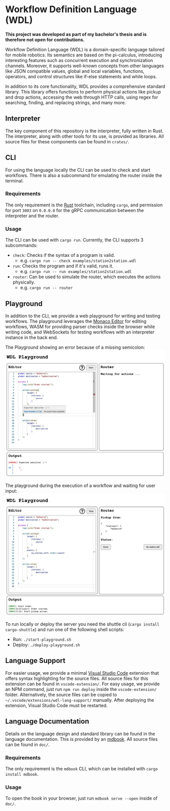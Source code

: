 # Workflow Definition Language (WDL)

**This project was developed as part of my bachelor's thesis and is therefore not open for contributions.**

Workflow Definition Language (WDL) is a domain-specific language tailored for mobile robotics. Its semantics are based on the pi-calculus, introducing interesting features such as concurrent execution and synchronization channels. Moreover, it supports well-known concepts from other languages like JSON compatible values, global and local variables, functions, operators, and control structures like if-else statements and while loops.

In addition to its core functionality, WDL provides a comprehensive standard library. This library offers functions to perform physical actions like pickup and drop actions, accessing the web through HTTP calls, using regex for searching, finding, and replacing strings, and many more.

## Interpreter

The key component of this repository is the interpreter, fully written in Rust. The interpreter, along with other tools for its use, is provided as libraries. All source files for these components can be found in `crates/`.

## CLI

For using the language locally the CLI can be used to check and start workflows. There is also a subcommand for emulating the router inside the terminal.

### Requirements

The only requirement is the [Rust](https://www.rust-lang.org/) toolchain, including `cargo`, and permission for port `3003` on `0.0.0.0` for the gRPC communication between the interpreter and the router.

### Usage

The CLI can be used with `cargo run`. Currently, the CLI supports 3 subcommands:

- `check`: Checks if the syntax of a program is valid.
  - e.g. `cargo run -- check examples/station2station.wdl`
- `run`: Checks the program and if it's valid, runs it.
  - e.g. `cargo run -- run examples/station2station.wdl`
- `router`: Can be used to simulate the router, which executes the actions physically.
  - e.g. `cargo run -- router`

## Playground

In addition to the CLI, we provide a web playground for writing and testing workflows. The playground leverages the [Monaco Editor](https://github.com/microsoft/monaco-editor) for editing workflows, WASM for providing parser checks inside the browser while writing code, and WebSockets for testing workflows with an interpreter instance in the back end.

The Playground showing an error because of a missing semicolon:  
![The Playground showing an error.](assets/playground-error.jpg)

The playground during the execution of a workflow and waiting for user input:  
![The Playground during execution.](assets/playground-execution.jpg)

To run locally or deploy the server you need the shuttle cli (`cargo install cargo-shuttle`) and run one of the following shell scripts:

- Run: `./start-playground.sh`
- Deploy: `./deploy-playground.sh`

## Language Support

For easier usage, we provide a minimal [Visual Studio Code](https://code.visualstudio.com/) extension that offers syntax highlighting for the source files. All source files for this extension can be found in `vscode-extension/`. For easy usage, we provide an NPM command, just run `npm run deploy` inside the `vscode-extension/` folder. Alternatively, the source files can be copied to `~/.vscode/extensions/wdl-lang-support/` manually. After deploying the extension, Visual Studio Code must be restarted.

## Language Documentation

Details on the language design and standard library can be found in the language documentation. This is provided by an [mdbook](http://rust-lang.github.io/mdBook/). All source files can be found in `doc/`.

### Requirements

The only requirement is the `mdbook` CLI, which can be installed with `cargo install mdbook`.

### Usage

To open the book in your browser, just run `mdbook serve --open` inside of `doc/`.
